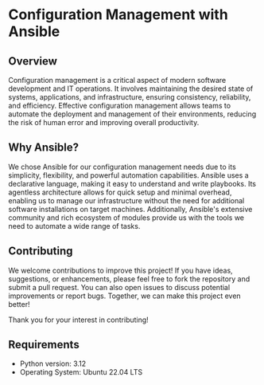 # Configuration Management with Ansible

## Overview

Configuration management is a critical aspect of modern software development and IT operations. It involves maintaining the desired state of systems, applications, and infrastructure, ensuring consistency, reliability, and efficiency. Effective configuration management allows teams to automate the deployment and management of their environments, reducing the risk of human error and improving overall productivity.

## Why Ansible?

We chose Ansible for our configuration management needs due to its simplicity, flexibility, and powerful automation capabilities. Ansible uses a declarative language, making it easy to understand and write playbooks. Its agentless architecture allows for quick setup and minimal overhead, enabling us to manage our infrastructure without the need for additional software installations on target machines. Additionally, Ansible's extensive community and rich ecosystem of modules provide us with the tools we need to automate a wide range of tasks.

## Contributing

We welcome contributions to improve this project! If you have ideas, suggestions, or enhancements, please feel free to fork the repository and submit a pull request. You can also open issues to discuss potential improvements or report bugs. Together, we can make this project even better!

Thank you for your interest in contributing!

## Requirements

- Python version: 3.12
- Operating System: Ubuntu 22.04 LTS
